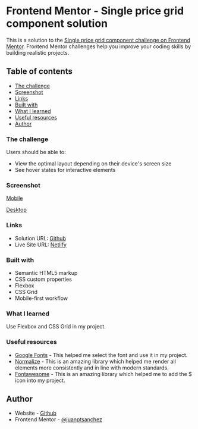 # Frontend Mentor - Single price grid component solution

This is a solution to the [Single price grid component challenge on Frontend Mentor](https://www.frontendmentor.io/challenges/single-price-grid-component-5ce41129d0ff452fec5abbbc). Frontend Mentor challenges help you improve your coding skills by building realistic projects. 

## Table of contents

  - [The challenge](#the-challenge)
  - [Screenshot](#screenshot)
  - [Links](#links)
  - [Built with](#built-with)
  - [What I learned](#what-i-learned)
  - [Useful resources](#useful-resources)
  - [Author](#author)

### The challenge

Users should be able to:

- View the optimal layout depending on their device's screen size
- See hover states for interactive elements

### Screenshot

[Mobile](images/mobile.png)

[Desktop](images/desktop.png)

### Links

- Solution URL: [Github](https://github.com/juanptsanchez/single-price-grid)
- Live Site URL: [Netlify](https://relaxed-blackwell-ddc8eb.netlify.app/)

### Built with

- Semantic HTML5 markup
- CSS custom properties
- Flexbox
- CSS Grid
- Mobile-first workflow

### What I learned

Use Flexbox and CSS Grid in my project. 

### Useful resources

- [Google Fonts](https://fonts.google.com/) - This helped me select the font and use it in my project.
- [Normalize](https://necolas.github.io/normalize.css/) - This is an amazing library which helped me render all elements more consistently and in line with modern standards.
- [Fontawesome](https://fontawesome.com/) - This is an amazing library which helped me to add the $ icon into my project.

## Author

- Website - [Github](https://github.com/juanptsanchez)
- Frontend Mentor - [@juanptsanchez](https://www.frontendmentor.io/profile/juanptsanchez)
